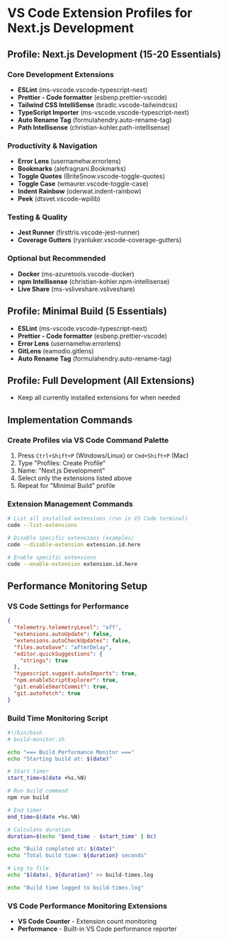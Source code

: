 # VS Code Extension Profiles for Next.js Development

## Profile: Next.js Development (15-20 Essentials)

### Core Development Extensions
- **ESLint** (ms-vscode.vscode-typescript-next)
- **Prettier - Code formatter** (esbenp.prettier-vscode)
- **Tailwind CSS IntelliSense** (bradlc.vscode-tailwindcss)
- **TypeScript Importer** (ms-vscode.vscode-typescript-next)
- **Auto Rename Tag** (formulahendry.auto-rename-tag)
- **Path Intellisense** (christian-kohler.path-intellisense)

### Productivity & Navigation
- **Error Lens** (usernamehw.errorlens)
- **Bookmarks** (alefragnani.Bookmarks)
- **Toggle Quotes** (BriteSnow.vscode-toggle-quotes)
- **Toggle Case** (wmaurer.vscode-toggle-case)
- **Indent Rainbow** (oderwat.indent-rainbow)
- **Peek** (dtsvet.vscode-wpilib)

### Testing & Quality
- **Jest Runner** (firsttris.vscode-jest-runner)
- **Coverage Gutters** (ryanluker.vscode-coverage-gutters)

### Optional but Recommended
- **Docker** (ms-azuretools.vscode-docker)
- **npm Intellisense** (christian-kohler.npm-intellisense)
- **Live Share** (ms-vsliveshare.vsliveshare)

## Profile: Minimal Build (5 Essentials)
- **ESLint** (ms-vscode.vscode-typescript-next)
- **Prettier - Code formatter** (esbenp.prettier-vscode)
- **Error Lens** (usernamehw.errorlens)
- **GitLens** (eamodio.gitlens)
- **Auto Rename Tag** (formulahendry.auto-rename-tag)

## Profile: Full Development (All Extensions)
- Keep all currently installed extensions for when needed

## Implementation Commands

### Create Profiles via VS Code Command Palette
1. Press `Ctrl+Shift+P` (Windows/Linux) or `Cmd+Shift+P` (Mac)
2. Type "Profiles: Create Profile"
3. Name: "Next.js Development"
4. Select only the extensions listed above
5. Repeat for "Minimal Build" profile

### Extension Management Commands
```bash
# List all installed extensions (run in VS Code terminal)
code --list-extensions

# Disable specific extensions (examples)
code --disable-extension extension.id.here

# Enable specific extensions
code --enable-extension extension.id.here
```

## Performance Monitoring Setup

### VS Code Settings for Performance
```json
{
  "telemetry.telemetryLevel": "off",
  "extensions.autoUpdate": false,
  "extensions.autoCheckUpdates": false,
  "files.autoSave": "afterDelay",
  "editor.quickSuggestions": {
    "strings": true
  },
  "typescript.suggest.autoImports": true,
  "npm.enableScriptExplorer": true,
  "git.enableSmartCommit": true,
  "git.autofetch": true
}
```

### Build Time Monitoring Script
```bash
#!/bin/bash
# build-monitor.sh

echo "=== Build Performance Monitor ==="
echo "Starting build at: $(date)"

# Start timer
start_time=$(date +%s.%N)

# Run build command
npm run build

# End timer
end_time=$(date +%s.%N)

# Calculate duration
duration=$(echo "$end_time - $start_time" | bc)

echo "Build completed at: $(date)"
echo "Total build time: ${duration} seconds"

# Log to file
echo "$(date), ${duration}" >> build-times.log

echo "Build time logged to build-times.log"
```

### VS Code Performance Monitoring Extensions
- **VS Code Counter** - Extension count monitoring
- **Performance** - Built-in VS Code performance reporter
